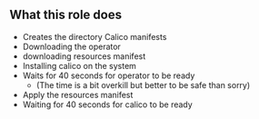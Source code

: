 ## What this role does
* Creates the directory Calico manifests
* Downloading the operator 
* downloading resources manifest
* Installing calico on the system
* Waits for 40 seconds for operator to be ready 
  * (The time is a bit overkill but better to be safe than sorry)
* Apply the resources manifest
* Waiting for 40 seconds for calico to be ready
